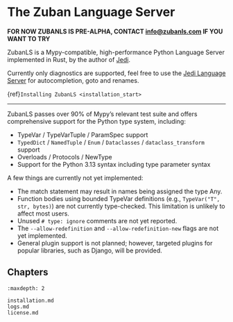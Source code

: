 # The Zuban Language Server

**FOR NOW ZUBANLS IS PRE-ALPHA, CONTACT info@zubanls.com IF YOU WANT TO TRY**

ZubanLS is a Mypy-compatible, high-performance Python Language Server
implemented in Rust, by the author of [Jedi](https://github.com/davidhalter/jedi).

Currently only diagnostics are supported, feel free to use the [Jedi Language
Server](https://github.com/pappasam/jedi-language-server/) for autocompletion,
goto and renames.

{ref}`Installing ZubanLS <installation_start>`

---

ZubanLS passes over 90% of Mypy’s relevant test suite and offers comprehensive
support for the Python type system, including:

- TypeVar / TypeVarTuple / ParamSpec support
- `TypedDict` / `NamedTuple` / `Enum` / `Dataclasses` / `dataclass_transform` support
- Overloads / Protocols / NewType
- Support for the Python 3.13 syntax including type parameter syntax

A few things are currently not yet implemented:

- The match statement may result in names being assigned the type Any.
- Function bodies using bounded TypeVar definitions (e.g., `TypeVar("T", str, bytes)`) are not currently type-checked. This limitation is unlikely to affect most users.
- Unused `# type: ignore` comments are not yet reported.
- The `--allow-redefinition` and `--allow-redefinition-new` flags are not yet implemented.
- General plugin support is not planned; however, targeted plugins for popular
  libraries, such as Django, will be provided.

## Chapters

```{toctree}
:maxdepth: 2

installation.md
logs.md
license.md
```
